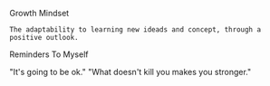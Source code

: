 Growth Mindset

    The adaptability to learning new ideads and concept, through a positive outlook.  

Reminders To Myself

"It's going to be ok."
"What doesn't kill you makes you stronger."
